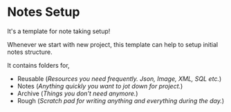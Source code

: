 # Notes Setup

It's a template for note taking setup!

Whenever we start with new project, this template can help to setup initial notes structure.

It contains folders for,
- Reusable (_Resources you need frequently. Json, Image, XML, SQL etc._)
- Notes (_Anything quickly you want to jot down for project._)
- Archive (_Things you don't need anymore._)
- Rough (_Scratch pad for writing anything and everything during the day._)
